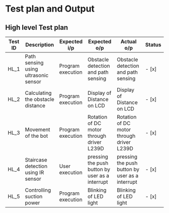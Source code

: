 # Test plan and Output
## High level Test plan

| Test ID | Description | Expected i/p | Expected o/p | Actual o/p | Status |
| --- | --- | --- | --- | --- | --- |
| HL_1 | Path sensing using ultrasonic sensor | Program execution | Obstacle detection and path sensing | Obstacle detection and path sensing | - [x] |
| HL_2 | Calculating the obstacle distance | Program execution | Display of Distance on LCD | Display of Distance on LCD | - [x] |
| HL_3 | Movement of the bot | Program execution | Rotation of DC motor through driver L239D |  Rotation of DC motor through driver L239D | - [x] |
| HL_4 | Staircase detection using IR sensor | User execution | pressing the push button by user as a interrupt | pressing the push button by user as a interrupt | - [x] |
| HL_5 | Controlling suction power | Program execution | Blinking of LED light | Blinking of LED light | - [x] |
